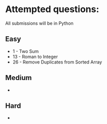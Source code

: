 # Attempted questions:
All submissions will be in Python
## Easy
- 1 - Two Sum
- 13 - Roman to Integer
- 26 - Remove Duplicates from Sorted Array 

## Medium
-

## Hard
-